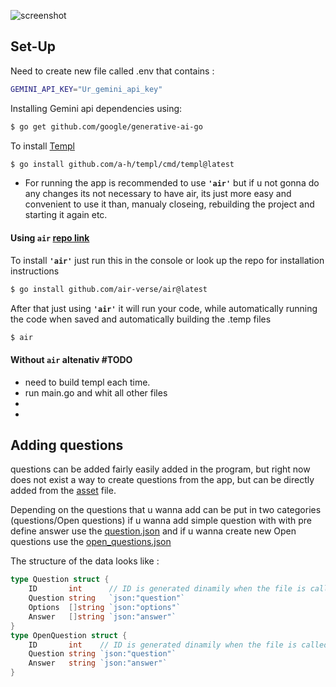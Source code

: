 ![screenshot](./assets/repoImage/img1.bmp)

## Set-Up

Need to create new file called .env that contains :
```bash 
GEMINI_API_KEY="Ur_gemini_api_key"
```

Installing Gemini api dependencies using:
```bash 
$ go get github.com/google/generative-ai-go
```
To install [Templ](https://github.com/a-h/templ)
```bash 
$ go install github.com/a-h/templ/cmd/templ@latest
```

* For running the app is recommended to use **``'air'``** but if u not gonna do any changes its not necessary to have air, its just more easy and convenient to use it than, manualy closeing, rebuilding the project and starting it again etc.


#### Using ``air`` [repo link](https://github.com/air-verse/air)

To install **``'air'``** just run this in the console or look up the repo for installation instructions
```bash 
$ go install github.com/air-verse/air@latest 
```
After that just using **``'air'``** it will run your code, while automatically running the code when saved and automatically building the .temp files
```bash 
$ air
```
#### Without ``air`` altenativ  #TODO

* need to build templ each time.
* run main.go and whit all other files
*
*

## Adding questions 

questions can be added fairly easily added in the program, but right now does not exist a way to create questions from the app, but can be directly added from the [asset](https://github.com/aleks20905/testsWeb_templ/tree/main/assets) file.

Depending on the questions that u wanna add can be put in two categories (questions/Open questions) if u wanna add simple question with with pre define answer use the [question.json](https://github.com/aleks20905/testsWeb_templ/blob/main/assets/questions.json) and if u wanna create new Open questions use the [open_questions.json](https://github.com/aleks20905/testsWeb_templ/blob/main/assets/open_questions.json)

The structure of the data looks like :
```Go 
type Question struct {
	ID       int      // ID is generated dinamily when the file is called
	Question string   `json:"question"`
	Options  []string `json:"options"`
	Answer   []string `json:"answer"`
}
type OpenQuestion struct {
	ID       int    // ID is generated dinamily when the file is called
	Question string `json:"question"`
	Answer   string `json:"answer"`
}
```